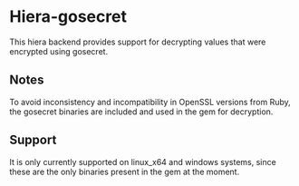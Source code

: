 # Hiera-gosecret

This hiera backend provides support for decrypting values that were encrypted using gosecret.

## Notes

To avoid inconsistency and incompatibility in OpenSSL versions from Ruby, the gosecret binaries are included and used in the gem for decryption.

## Support

It is only currently supported on linux_x64 and windows systems, since these are the only binaries present in the gem at the moment.